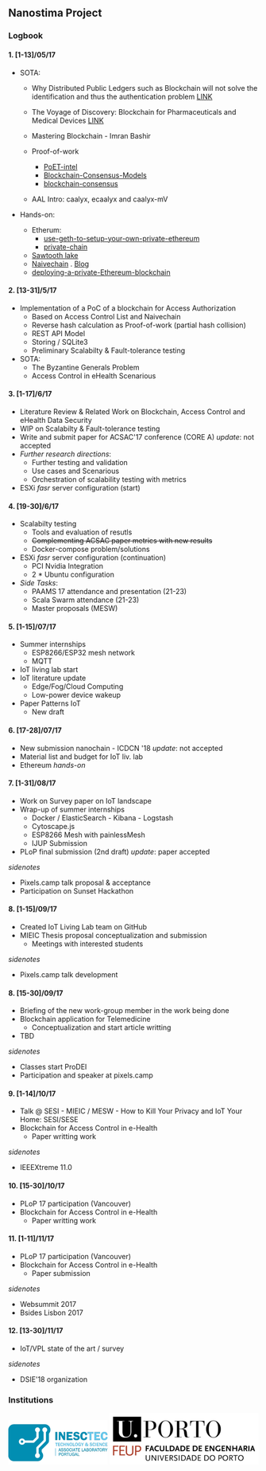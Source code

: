 ## Nanostima Project
 
### Logbook

#### 1. [1-13]/05/17
- SOTA:
    - Why Distributed Public Ledgers such as Blockchain will not solve the identification and thus the authentication problem [LINK](https://www.kuppingercole.com/blog/kuppinger/why-dpl-will-not-solve-the-identification-and-thus-the-authentication-problem)
    - The Voyage of Discovery: Blockchain for Pharmaceuticals and Medical Devices  [LINK](http://beyondstandards.ieee.org/general-news/voyage-discovery-blockchain-pharmaceuticals-medical-devices/)

    - Mastering Blockchain - Imran Bashir
    
    - Proof-of-work
        - [PoET-intel](https://www.quora.com/What-is-your-opinion-on-PoET-intel-blockchain)
        - [Blockchain-Consensus-Models](https://www.persistent.com/wp-content/uploads/2017/04/WP-Understanding-Blockchain-Consensus-Models.pdf)
        - [blockchain-consensus](http://dailycoin.info/short-guide-blockchain-consensus-protocols/)

    - AAL Intro: caalyx, ecaalyx and caalyx-mV

- Hands-on: 
    - Etherum: 
        - [use-geth-to-setup-your-own-private-ethereum](https://medium.com/blockchain-education-network/use-geth-to-setup-your-own-private-ethereum-blockchain-86f1200e6d40)
        - [private-chain](https://souptacular.gitbooks.io/ethereum-tutorials-and-tips-by-hudson/content/private-chain.html)
    - [Sawtooth lake](https://intelledger.github.io/introduction.html)
    - [Naivechain](https://github.com/lhartikk/naivechain) . [Blog](https://medium.com/@lhartikk/a-blockchain-in-200-lines-of-code-963cc1cc0e54)
    - [deploying-a-private-Ethereum-blockchain](http://hypernephelist.com/2016/05/30/deploying-a-private-Ethereum-blockchain.html)


#### 2. [13-31]/5/17
- Implementation of a PoC of a blockchain for Access Authorization
    - Based on Access Control List and Naivechain
    - Reverse hash calculation as Proof-of-work (partial hash collision)
    - REST API Model
    - Storing / SQLite3
    - Preliminary Scalabilty & Fault-tolerance testing
- SOTA:
    - The Byzantine Generals Problem
    - Access Control in eHealth Scenarious

#### 3. [1-17]/6/17
- Literature Review & Related Work on Blockchain, Access Control and eHealth Data Security
- WIP on Scalabilty & Fault-tolerance testing
- Write and submit paper for ACSAC'17 conference (CORE A) _update_: not accepted
- *Further research directions*:
    - Further testing and validation
    - Use cases and Scenarious
    - Orchestration of scalability testing with metrics
- ESXi *fasr* server configuration (start)


#### 4. [19-30]/6/17
- Scalabilty testing
    - Tools and evaluation of resutls
    - ~~Complementing ACSAC paper metrics with new results~~
    - Docker-compose problem/solutions
- ESXi *fasr* server configuration (continuation)
    - PCI Nvidia Integration
    - 2 * Ubuntu configuration
- *Side Tasks*:
    - PAAMS 17 attendance and presentation (21-23)
    - Scala Swarm attendance (21-23)
    - Master proposals (MESW)

#### 5. [1-15]/07/17
- Summer internships
    - ESP8266/ESP32 mesh network
    - MQTT
- IoT living lab start
- IoT literature update
    - Edge/Fog/Cloud Computing
    - Low-power device wakeup
- Paper Patterns IoT
    - New draft
    
#### 6. [17-28]/07/17
- New submission nanochain - ICDCN '18 _update_: not accepted
- Material list and budget for IoT liv. lab
- Ethereum *hands-on*

#### 7. [1-31]/08/17
- Work on Survey paper on IoT landscape
- Wrap-up of summer internships
    - Docker / ElasticSearch - Kibana - Logstash
    - Cytoscape.js
    - ESP8266 Mesh with painlessMesh
    - IJUP Submission
- PLoP final submission (2nd draft) _update_: paper accepted

_sidenotes_
- Pixels.camp talk proposal & acceptance
- Participation on Sunset Hackathon

#### 8. [1-15]/09/17
- Created IoT Living Lab team on GitHub
- MIEIC Thesis proposal conceptualization and submission
    - Meetings with interested students

_sidenotes_
- Pixels.camp talk development


#### 8. [15-30]/09/17
- Briefing of the new work-group member in the work being done
- Blockchain application for Telemedicine
    - Conceptualization and start article writting
- TBD

_sidenotes_
- Classes start ProDEI
- Participation and speaker at pixels.camp

#### 9. [1-14]/10/17
- Talk @ SESI - MIEIC / MESW - How to Kill Your Privacy and IoT Your Home: SESI/SESE
- Blockchain for Access Control in e-Health
    - Paper writting work

_sidenotes_
- IEEEXtreme 11.0

#### 10. [15-30]/10/17
- PLoP 17 participation (Vancouver)
- Blockchain for Access Control in e-Health
    - Paper writting work

#### 11. [1-11]/11/17
- PLoP 17 participation (Vancouver)
- Blockchain for Access Control in e-Health
    - Paper submission

_sidenotes_
- Websummit 2017
- Bsides Lisbon 2017


#### 12. [13-30]/11/17
- IoT/VPL state of the art / survey

_sidenotes_
- DSIE'18 organization

### Institutions

![INESC TEC](/resources/inesc.png)
![FEUP](/resources/feup.png)